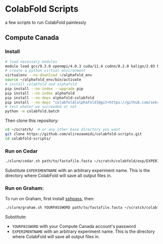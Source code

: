 # ColabFold Scripts
a few scripts to run ColabFold painlessly

## Compute Canada
### Install
```bash
# load necessary modules
module load gcc/9.3.0 openmpi/4.0.3 cuda/11.4 cudnn/8.2.0 kalign/2.03 hmmer/3.2.1 openmm-alphafold/7.5.1 hh-suite/3.3.0 python/3.8 mmseqs2
# create a python virtual environment
virtualenv --no-download ~/alphafold_env
source ~/alphafold_env/bin/activate
# install colabfold and alphafold
pip install --no-index --upgrade pip
pip install --no-index alphafold
pip install --no-deps alphafold-colabfold
pip install --no-deps "colabfold[alphafold]@git+https://github.com/sokrypton/ColabFold" appdirs py3Dmol tqdm
# test wheter we succeeded or not
python -m colabfold.batch
```

Then clone this repository:
```bash
cd ~/scratch/  # or any other base directory you want
git clone https://github.com/alirezaomidi/colabfold-scripts.git
cd colabfold-scripts/
```

### Run on Cedar
```bash
./slurm/cedar.sh path/to/fastafile.fasta ~/scratch/colabfold/exp/EXPERIMENTNAME
```
Substitute `EXPERIMENTNAME` with an arbitrary experiment name. This is the directory where ColabFold will save all output files in.

### Run on Graham:
To run on Graham, first install [sshpass](https://sourceforge.net/projects/sshpass/), then:
```bash
./slurm/graham.sh YOURPASSWORD path/to/fastafile.fasta ~/scratch/colabfold/exp/EXPERIMENTNAME
```
Substitute:
- `YOURPASSWORD` with your Compute Canada account's password
- `EXPERIMENTNAME` with an arbitrary experiment name. This is the directory where ColabFold will save all output files in.